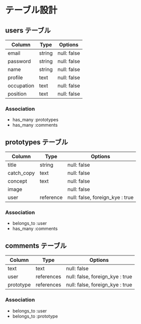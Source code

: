 # テーブル設計

## users テーブル

| Column     | Type   | Options     |
| ---------- | ------ | ----------- |
| email      | string | null: false |
| password   | string | null: false |
| name       | string | null: false |
| profile    | text   | null: false |
| occupation | text   | null: false |
| position   | text   | null: false |

### Association

- has_many :prototypes
- has_many :comments

## prototypes テーブル

| Column     | Type          | Options                         |
| ---------- | ------------- | ------------------------------- |
| title      | string        | null: false                     |
| catch_copy | text          | null: false                     |
| concept    | text          | null: false                     |
| image      |               | null: false                     |
| user       | reference     | null: false, foreign_kye : true |

### Association

- belongs_to :user
- has_many :comments

## comments テーブル

| Column    | Type       | Options                         |
| --------- | ---------- | ------------------------------- |
| text      | text       | null: false                     |
| user      | references | null: false, foreign_kye : true |
| prototype | references | null: false, foreign_kye : true |

### Association

- belongs_to :user
- belongs_to :prototype